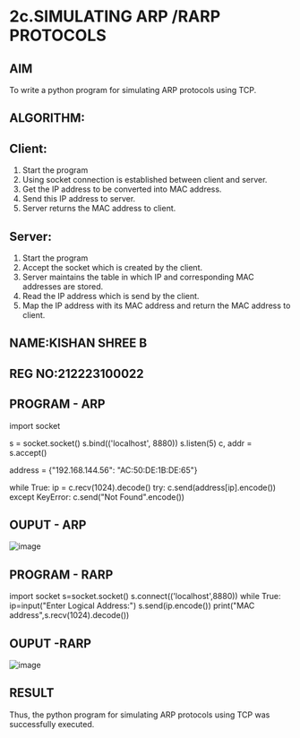 # 2c.SIMULATING ARP /RARP PROTOCOLS
## AIM
To write a python program for simulating ARP protocols using TCP.
## ALGORITHM:
## Client:
1. Start the program
2. Using socket connection is established between client and server.
3. Get the IP address to be converted into MAC address.
4. Send this IP address to server.
5. Server returns the MAC address to client.
## Server:
1. Start the program
2. Accept the socket which is created by the client.
3. Server maintains the table in which IP and corresponding MAC addresses are
stored.
4. Read the IP address which is send by the client.
5. Map the IP address with its MAC address and return the MAC address to client.
## NAME:KISHAN SHREE B
## REG NO:212223100022
## PROGRAM - ARP
import socket

s = socket.socket()
s.bind(('localhost', 8880))
s.listen(5)
c, addr = s.accept()

address = {"192.168.144.56": "AC:50:DE:1B:DE:65"}

while True:
    ip = c.recv(1024).decode()
    try:
        c.send(address[ip].encode())
    except KeyError:
        c.send("Not Found".encode())

## OUPUT - ARP
![image](https://github.com/user-attachments/assets/651737c3-2ea5-464c-b72d-b9a93e357235)

## PROGRAM - RARP
import socket
s=socket.socket()
s.connect(('localhost',8880))
while True:
  ip=input("Enter Logical Address:")
  s.send(ip.encode())
  print("MAC address",s.recv(1024).decode())
## OUPUT -RARP
![image](https://github.com/user-attachments/assets/3b103274-4e4d-4817-99d7-de24eb0b749b)

## RESULT
Thus, the python program for simulating ARP protocols using TCP was successfully 
executed.
